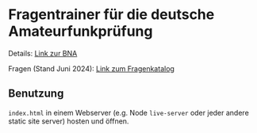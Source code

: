 # Fragentrainer für die deutsche Amateurfunkprüfung

Details: [Link zur BNA](https://www.bundesnetzagentur.de/DE/Fachthemen/Telekommunikation/Frequenzen/SpezielleAnwendungen/Amateurfunk/start.html)

Fragen (Stand Juni 2024): [Link zum Fragenkatalog](https://www.bundesnetzagentur.de/SharedDocs/Downloads/DE/Sachgebiete/Telekommunikation/Unternehmen_Institutionen/Frequenzen/Amateurfunk/Fragenkatalog/Pruefungsfragen.pdf?__blob=publicationFile&v=2)

## Benutzung

`index.html` in einem Webserver (e.g. Node `live-server` oder jeder andere static site server) hosten und öffnen.